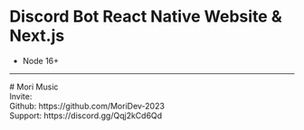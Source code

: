 # Discord Bot React Native Website & Next.js

- Node 16+

<hr>
# Mori Music<br>
Invite: <br>
Github: https://github.com/MoriDev-2023<br>
Support: https://discord.gg/Qqj2kCd6Qd
